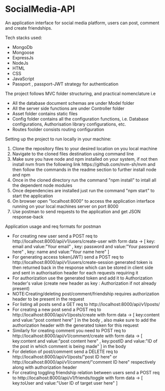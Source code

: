 # SocialMedia-API
An application interface for social media platform, users can post, comment and create friendships.

<p>Tech stacks used:
  <ul>
    <li>MongoDb</li>
    <li>Mongoose</li>
    <li>ExpressJs</li>
    <li>NodeJs</li>
    <li>HTML</li>
    <li>CSS</li>
    <li>JavaScript</li>
    <li>Passport , passport-JWT strategy for authentication</li>
  </ul>
</p>

<p>The project follows MVC folder structuring, and practical nomenclature i.e
   <ul>
    <li>All the database document schemas are under Model folder</li>
    <li>All the server side functions are under Controller folder</li>
    <li>Asset folder contains static files</li>
   <li>Config folder contains all the configuration functions, i.e. Database configurations, Authorisation library configurations, etc.</li>
     <li>Routes foolder consists routing configuration</li>
   </ul>
 </p>

<p>Setting up the project to run locally in your machine:
  <ol>
    <li>Clone the repository files to your desired location on you local machine</li>
    <li>Navigate to the cloned files destination using command line</li>
    <li>Make sure you have node and npm installed on your system, if not then install nvm from the following link https://github.com/nvm-sh/nvm and then follow the commands in the readme section to further install node and npm</li>
    <li>Once in the cloned directory run the command "npm install" to intall all the dependent node modules</li>
    <li>Once dependencies are installed just run the command "npm start" to start the application</li>
    <li>On browser open "localhost:8000" to access the application interface running on your local machines server on port 8000</li>
    <li>Use postman to send requests to the application and get JSON response-back</li>
  </ol>
</p>
<p>Application usage and req formats for postman
<ul>
    <li>For creating new user send a POST req to http://localhost:8000/api/v1/users/create-user with form data -> [ key: email and value:"Your email" , key: password and value:"Your password here" , key: name and value:"Your name here" ]</li>
    <li>For generating access token(JWT) send a POST req to http://localhost:8000/api/v1/users/create-session generated token is then returned back in the response which can be stored in client side and sent in authorisation header for each requests requiring it </li>
    <li>For authorization use the generated token and add it to Authorization header's value (create new header as key : Authorization if not already present) </li>
    <li>NOTE:Creating/deleting post/comment/friendship requires authorization header to be present in the request</li>
    <li>For listing all posts send a GET req to http://localhost:8000/api/v1/posts/ </li>
    <li>For creating a new post send a POST req to http://localhost:8000/api/v1/posts/create with form data -> [ key:content and value:"post content here" ] in the body , also make sure to add the authorization header with the generated token for this request</li>
    <li>Similarly for creating comment you need to POST req to http://localhost:8000/api/v1/comment/create with form data -> [ key:content and value:"post content here" , key:postID and value:"ID of the post in which comment is being made" ] in the body  </li>
    <li>For deletion of post/comment send a DELETE req to http://localhost:8000/api/v1/posts/"post ID here" or http://localhost:8000/api/v1/comment/"comment ID here" respectively along with authorization header</li>
    <li>For creating toggling friendship relation between users send a POST req to http://localhost:8000/api/v1/friends/toggle with form data -> [ key:toUser and value:"User ID of target user here" ]</li>
</ul>
</p>

